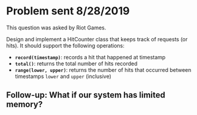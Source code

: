 # Problem sent 8/28/2019

This question was asked by Riot Games.

Design and implement a HitCounter class that keeps track of requests (or hits). It should support the following operations:

- **`record(timestamp)`**: records a hit that happened at timestamp
- **`total()`**: returns the total number of hits recorded
- **`range(lower, upper)`**: returns the number of hits that occurred between timestamps `lower` and `upper` (inclusive)

## Follow-up: What if our system has limited memory?
